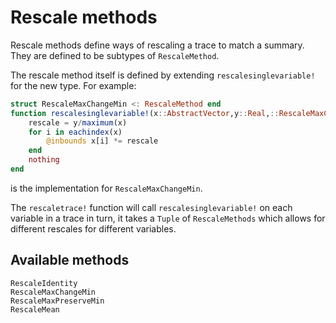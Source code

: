 # Rescale methods

Rescale methods define ways of rescaling a trace to match a summary.
They are defined to be subtypes of `RescaleMethod`.

The rescale method itself is defined by extending `rescalesinglevariable!` for the new type. For example:

```julia
struct RescaleMaxChangeMin <: RescaleMethod end
function rescalesinglevariable!(x::AbstractVector,y::Real,::RescaleMaxChangeMin)
    rescale = y/maximum(x)
    for i in eachindex(x)
        @inbounds x[i] *= rescale
    end
    nothing
end
```

is the implementation for `RescaleMaxChangeMin`.

The `rescaletrace!` function will call `rescalesinglevariable!` on each variable in a trace in turn, it takes a `Tuple` of `RescaleMethods` which allows for different rescales for different variables.


## Available methods

```@docs
RescaleIdentity
RescaleMaxChangeMin
RescaleMaxPreserveMin
RescaleMean
```